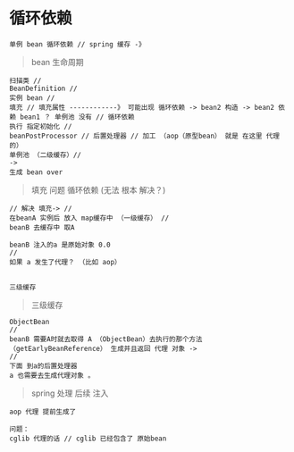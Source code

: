 
# 循环依赖

    单例 bean 循环依赖 // spring 缓存 -》
    

> bean 生命周期
    
    扫描类 //
    BeanDefinition // 
    实例 bean //
    填充 // 填充属性 ------------》 可能出现 循环依赖 -> bean2 构造 -> bean2 依赖 bean1 ？ 单例池 没有 // 循环依赖
    执行 指定初始化 //
    beanPostProcessor // 后置处理器 // 加工 （aop（原型bean） 就是 在这里 代理的）
    单例池 （二级缓存）//
    -> 
    生成 bean over
    
    
> 填充 问题 循环依赖 (无法 根本 解决？)

    // 解决 填充-> // 
    在beanA 实例后 放入 map缓存中 （一级缓存） //
    beanB 去缓存中 取A
    
    beanB 注入的a 是原始对象 0.0
    //
    如果 a 发生了代理？ （比如 aop）
    
    
    三级缓存
    
> 三级缓存
    
    ObjectBean
    //
    beanB 需要A时就去取得 A （ObjectBean）去执行的那个方法（getEarlyBeanReference） 生成并且返回 代理 对象 ->
    //
    下面 到a的后置处理器 
    a 也需要去生成代理对象 。

> spring 处理 后续 注入

    aop 代理 提前生成了
    
    问题：
    cglib 代理的话 // cglib 已经包含了 原始bean
    

        
    
    
    
    
    
    
    
    

